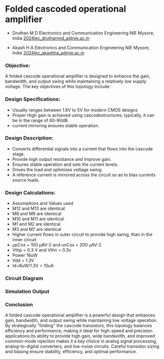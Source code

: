 # Folded cascoded operational amplifier

- Druthan M D
Electronics and Communication Engineering
NIE Mysore, India
2024lec_druthanmd_a@nie.ac.in

- Akash H A
  Electronics and Communication Engineering
  NIE Mysore, India
  2024lec_akashha_a@nie.ac.in

### Objective:
   A folded cascode operational amplifier is designed to enhance the gain, bandwidth, and output swing while maintaining a relatively low supply voltage. The key objectives of this topology include:

### Design Specifications: 
 - Usually ranges between 1.8V to 5V for modern CMOS designs
 - Proper High gain is achieved using cascodestructures; typically, it can be in the range of 60-90dB.
 - current mirroring ensures stable operation.

### Design Description:

- Converts differential signals into a current that flows into the cascode stage.
- Provide high output resistance and improve gain.
- Ensures stable operation and sets the current levels.
- Drives the load and optimizes voltage swing
- A reference current is mirrored across the circuit so as to bias currents source loads.

### Design Calculations:
- Assumptions and Values used
- M12 and M13 are identical
- M8 and M9 are identical
- M10 and M11 are identical
- M1 and M2 are identical
- M3 and M7 are identical
- Higher current flows in outer circuit to provide high swing, than in the inner circuit
- µpCox = 100 μAV-2 and unCox = 200 μAV-2
- Vthp = 0.3 V and Vthn = 0.3v
- Power 18uW
- Vdd = 1.3V
- Id=8uW/1.3V = 10uA

### Circuit Diagram


### Simulation Output

### Conclusion 
A folded cascode operational amplifier is a powerful design that enhances gain, bandwidth, and output swing while maintaining low voltage operation. By strategically "folding" the cascode transistors, this topology balances efficiency and performance, making it ideal for high-speed and precision applications.Its ability to provide high gain, wide bandwidth, and improved common-mode rejection makes it a key choice in analog signal processing, analog-to-digital converters, and low-noise circuits. Careful transistor sizing and biasing ensure stability, efficiency, and optimal performance.
